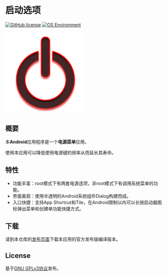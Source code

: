 # 启动选项

[![GitHub license](https://img.shields.io/github/license/ryuunoakaihitomi/rebootmenu.svg)](https://github.com/ryuunoakaihitomi/rebootmenu/blob/master/LICENSE)
[![OS Environment](https://img.shields.io/badge/platform-Android-6AB344.svg)](https://www.android.com/)

![image](./app/src/main/res/mipmap/ic_launcher.png)

## 概要
本**Android**应用程序是一个**电源菜单**应用。

使用本应用可以降低使用电源键的频率从而延长其寿命。

## 特性
- 功能丰富：root模式下有两套电源选项，非root模式下有调用系统菜单的功能。
- 界面美观：使用半透明的Android系统组件Dialog构建而成。
- 入口快捷：支持App Shortcut和Tile，在Android限制以内可以长按启动器图标弹出菜单和创建单功能快捷方式。

## 下载
请到本仓库的[发布页面](https://github.com/ryuunoakaihitomi/rebootmenu/releases)下载本应用的官方发布版编译版本。

## License
基于[GNU GPLv3协议](https://choosealicense.com/licenses/gpl-3.0/)发布。